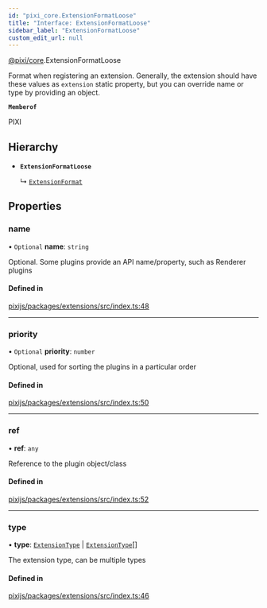 ```yaml
---
id: "pixi_core.ExtensionFormatLoose"
title: "Interface: ExtensionFormatLoose"
sidebar_label: "ExtensionFormatLoose"
custom_edit_url: null
---
```


[@pixi/core](../modules/pixi_core.md).ExtensionFormatLoose

Format when registering an extension. Generally, the extension
should have these values as `extension` static property,
but you can override name or type by providing an object.

**`Memberof`**

PIXI

## Hierarchy

- **`ExtensionFormatLoose`**

  ↳ [`ExtensionFormat`](pixi_core.ExtensionFormat.md)

## Properties

### name

• `Optional` **name**: `string`

Optional. Some plugins provide an API name/property, such as Renderer plugins

#### Defined in

[pixijs/packages/extensions/src/index.ts:48](https://github.com/pixijs/pixijs/blob/2194fe5c5/packages/extensions/src/index.ts#L48)

___

### priority

• `Optional` **priority**: `number`

Optional, used for sorting the plugins in a particular order

#### Defined in

[pixijs/packages/extensions/src/index.ts:50](https://github.com/pixijs/pixijs/blob/2194fe5c5/packages/extensions/src/index.ts#L50)

___

### ref

• **ref**: `any`

Reference to the plugin object/class

#### Defined in

[pixijs/packages/extensions/src/index.ts:52](https://github.com/pixijs/pixijs/blob/2194fe5c5/packages/extensions/src/index.ts#L52)

___

### type

• **type**: [`ExtensionType`](../enums/pixi_core.ExtensionType.md) \| [`ExtensionType`](../enums/pixi_core.ExtensionType.md)[]

The extension type, can be multiple types

#### Defined in

[pixijs/packages/extensions/src/index.ts:46](https://github.com/pixijs/pixijs/blob/2194fe5c5/packages/extensions/src/index.ts#L46)
